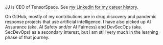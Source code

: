 JJ is CEO of TensorSpace. See [my LinkedIn for my career history](https://www.linkedin.com/in/jj-ben-joseph-53743b113/). 

On GitHub, mostly of my contributions are in drug discovery and pandemic response projects that use artificial intelligence. I have also picked up AI Assurance (aka. AI Safety and/or AI Fairness) and DevSecOps (aka. SecDevOps) as a secondary interest, but I am still very much in the learning phase of that journey.

<!---
jbenjoseph/jbenjoseph is a ✨ special ✨ repository because its `README.md` (this file) appears on your GitHub profile.
You can click the Preview link to take a look at your changes.
--->
